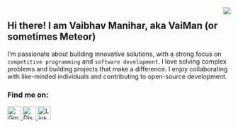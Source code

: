<img align="right" src="https://komarev.com/ghpvc/?username=vai-man" />

<h2>Hi there! I am Vaibhav Manihar, aka VaiMan (or sometimes Meteor)</h2>

I’m passionate about building innovative solutions, with a strong focus on `competitive programming` and `software development`. I love solving complex problems and building projects that make a difference. I enjoy collaborating with like-minded individuals and contributing to open-source development.

<h3 align="left">Find me on:</h3>

<p align="left">
  <a href="mailto:vaibhav[dot]manihar@gmail.com" target="_blank">
    <img src="https://simpleicons.org/icons/gmail.svg" alt="Gmail" height="30" width="30" />
  </a>
  <a href="https://discordapp.com/users/1010416185675874385" target="_blank">
    <img src="https://simpleicons.org/icons/discord.svg" alt="Discord" height="30" width="30" />
  </a>
  <a href="https://www.linkedin.com/in/vaiman/" target="_blank">
    <img src="https://github.com/user-attachments/assets/32aa4029-3b38-4306-8a09-00903be67437" alt="LinkedIn" height="30" width="30" />
  </a>
</p>
<a href="https://u8views.com/github/Vai-Man">
  <img src="https://u8views.com/api/v1/github/profiles/145927299/views/day-week-month-total-count.svg" width="0" height="0" style="visibility:hidden; position:absolute;" />
</a>
<!---
Vai-Man/Vai-Man is a ✨ special ✨ repository because its `README.md` (this file) appears on your GitHub profile.
You can click the Preview link to take a look at your changes.
--->
